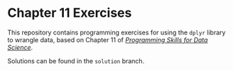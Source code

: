 # Chapter 11 Exercises

This repository contains programming exercises for using the `dplyr` library to wrangle data,
based on Chapter 11 of [_Programming Skills for Data Science_](https://programming-for-data-science.github.io/).
 
Solutions can be found in the `solution` branch.